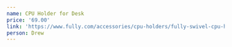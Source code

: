 ```yaml
---
name: CPU Holder for Desk
price: '69.00'
link: 'https://www.fully.com/accessories/cpu-holders/fully-swivel-cpu-holder.html'
person: Drew
---
```


